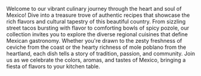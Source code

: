 
Welcome to our vibrant culinary journey through the heart and soul of Mexico! Dive into a treasure trove of authentic recipes that showcase the rich flavors and cultural tapestry of this beautiful country. From sizzling street tacos bursting with flavor to comforting bowls of spicy pozole, our collection invites you to explore the diverse regional cuisines that define Mexican gastronomy. Whether you're drawn to the zesty freshness of ceviche from the coast or the hearty richness of mole poblano from the heartland, each dish tells a story of tradition, passion, and community. Join us as we celebrate the colors, aromas, and tastes of Mexico, bringing a fiesta of flavors to your kitchen table.